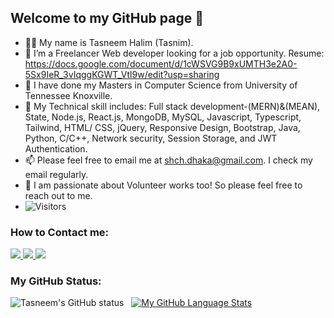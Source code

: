 ## Welcome to my GitHub page 👋
- 👩‍🏫 My name is Tasneem Halim (Tasnim).
- 🔭 I’m a Freelancer Web developer looking for a job opportunity. Resume: https://docs.google.com/document/d/1cWSVG9B9xUMTH3e2A0-5Sx9IeR_3vIqggKGWT_Vtl9w/edit?usp=sharing
- 🌱 I have done my Masters in Computer Science from University of Tennessee Knoxville.
- 🤔 My Technical skill includes: Full stack development-(MERN)&(MEAN), State, Node.js, React.js, MongoDB, MySQL, Javascript, Typescript, Tailwind, HTML/ CSS, jQuery, Responsive Design, Bootstrap, Java, Python, C/C++, Network security, Session Storage, and JWT Authentication.
- 📫 Please feel free to email me at shch.dhaka@gmail.com. I check my email regularly.
- 👯 I am passionate about Volunteer works too! So please feel free to reach out to me.
-  ![Visitors](https://api.visitorbadge.io/api/visitors?path=https%3A%2F%2Fgithub.com%2Fthalim-glam&label=Number%20of%20Visitors%20&labelColor=%23d9e3f0&countColor=%23dce775&style=plastic&labelStyle=upper)

### How to Contact me:
 <a href="https://thalim-glam.github.io/TH-basic-portfolio/" target="_blank">
    <img src="https://img.icons8.com/fluency/48/000000/domain.png"/>
 </a>
 
 <a href="https://www.linkedin.com/in/thalim-glam-stducberkley/" target="_blank">
    <img src="https://img.icons8.com/fluent/48/000000/linkedin.png" />
 </a>
 
 <a href="mailto:shch.dhaka@gmail.com" target="_blank">
    <img src="https://img.icons8.com/fluency/48/000000/gmail-new.png"/>
 </a>
 
### My GitHub Status:
![Tasneem's GitHub status](https://github-readme-stats.vercel.app/api?username=thalim-glam&theme=nightowl&show_icons=true) &nbsp;
[![My GitHub Language Stats](https://github-readme-stats.vercel.app/api/top-langs/?username=thalim-glam&langs_count=5&theme=tokyonight)]()

<!--
**thalim-glam/thalim-glam** is a ✨ _special_ ✨ repository because its `README.md` (this file) appears on your GitHub profile.

Here are some ideas to get you started:
[![My GitHub Stats](https://github-readme-stats.vercel.app/api/?username=thalim-glam&count_private=true&theme=tokyonight&showicons=true)]()
[![My GitHub Language Stats](https://github-readme-stats.vercel.app/api/top-langs/?username=thalim-glam&langs_count=5&theme=tokyonight)]()

- 🔭 I’m currently working on ...
- 🌱 I’m currently learning ...
- 👯 I’m looking to collaborate on ...
- 🤔 I’m looking for help with ...
- 💬 Ask me about ...
- 📫 How to reach me: ...
- 😄 Pronouns: ...
- ⚡ Fun fact: ...
-->
